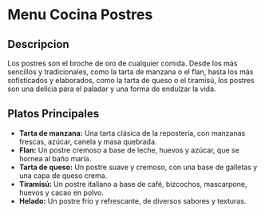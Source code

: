 # Menu Cocina Postres

## Descripcion
Los postres son el broche de oro de cualquier comida. Desde los más sencillos y tradicionales, como la tarta de manzana o el flan, hasta los más sofisticados y elaborados, como la tarta de queso o el tiramisú, los postres son una delicia para el paladar y una forma de endulzar la vida.


## Platos Principales
- **Tarta de manzana:** Una tarta clásica de la repostería, con manzanas frescas, azúcar, canela y masa quebrada.
- **Flan:** Un postre cremoso a base de leche, huevos y azúcar, que se hornea al baño maría.
- **Tarta de queso:** Un postre suave y cremoso, con una base de galletas y una capa de queso crema.
- **Tiramisú:** Un postre italiano a base de café, bizcochos, mascarpone, huevos y cacao en polvo.
- **Helado:** Un postre frío y refrescante, de diversos sabores y texturas.

